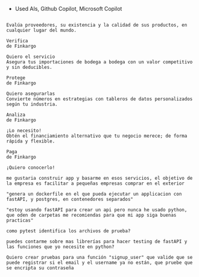 - Used AIs, Github Copilot, Microsoft Copilot

```cual crees que sea el modelo entidad relacion para una empresa que tiene un trasfondo tenologico que brinde estos servicios:

Evalúa proveedores, su existencia y la calidad de sus productos, en cualquier lugar del mundo.

Verifica
de Finkargo

Quiero el servicio
Asegura tus importaciones de bodega a bodega con un valor competitivo y sin deducibles.

Protege
de Finkargo

Quiero asegurarlas
Convierte números en estrategias con tableros de datos personalizados según tu industria.

Analiza
de Finkargo

¡Lo necesito!
Obtén el financiamiento alternativo que tu negocio merece; de forma rápida y flexible.

Paga
de Finkargo

¡Quiero conocerlo!

me gustaria construir app y basarme en esos servicios, el objetivo de la empresa es facilitar a pequeñas empresas comprar en el exterior
```

```
"genera un dockerfile en el que pueda ejecutar un applicacion con fastAPI, y postgres, en contenedores separados"
```

```
"estoy usando fastAPI para crear un api pero nunca he usado python, que oden de carpetas me recomiendas para que mi app siga buenas practicas"
```

```
como pytest identifica los archivos de prueba?
```

```
puedes contarme sobre mas librerías para hacer testing de fastAPI y las funciones que yo necesite en python?
```

```
Quiero crear pruebas para una función "signup_user" que valide que se puede registrar si el email y el username ya no están, que pruebe que se encripta su contraseña
```

```

```

```

```

```

```

```

```
